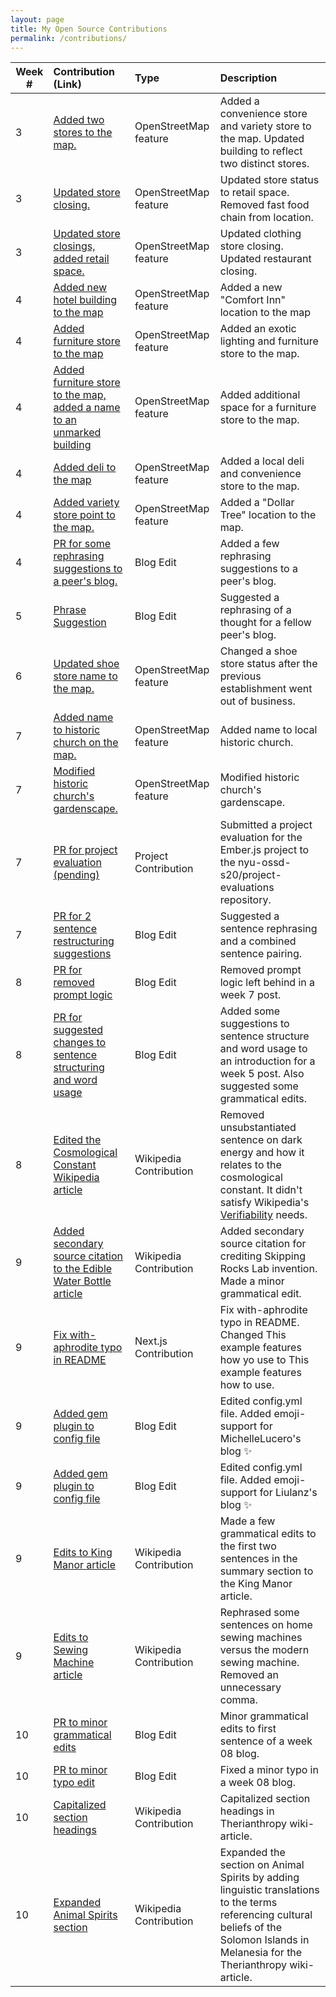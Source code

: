 ```yaml
---
layout: page
title: My Open Source Contributions
permalink: /contributions/
---
```


<!--
The first column, Contribution, must be a hyperlink to the actual contribution,
such as the Wikipedia edit or pull request, etc., with a suitable name.
Type of the contribution should be "Wikipedia edit", "OpenStreet Map feature",
"Project Documentation", "Project Code", "Blog Edit", etc.

The Description should include a brief summary of what you did.

Replace the first row below with your contribution and add new ones below it
following the same syntax.

-->





| Week #       | Contribution (Link)  | Type  | Description |
|---|:---|:---|:---|
| 3 | [Added two stores to the map.](https://www.openstreetmap.org/changeset/81029285#map=19/40.69291/-73.80902)    | OpenStreetMap feature |  Added a convenience store and variety store to the map. Updated building to reflect two distinct stores. |
| 3 | [Updated store closing.](https://www.openstreetmap.org/changeset/81029469#map=19/40.70122/-73.80756)    | OpenStreetMap feature | Updated store status to retail space. Removed fast food chain from location. |
| 3 | [Updated store closings, added retail space.](https://www.openstreetmap.org/changeset/81029588#map=19/40.70581/-73.79338) | OpenStreetMap feature | Updated clothing store closing. Updated restaurant closing. |
| 4 | [Added new hotel building to the map](https://www.openstreetmap.org/changeset/81367706) | OpenStreetMap feature | Added a new "Comfort Inn" location to the map |
| 4 | [Added furniture store to the map](https://www.openstreetmap.org/changeset/81367792) | OpenStreetMap feature | Added an exotic lighting and furniture store to the map. |
| 4 | [Added furniture store to the map, added a name to an unmarked building](https://www.openstreetmap.org/changeset/81367814) | OpenStreetMap feature | Added additional space for a furniture store to the map. |
| 4 | [Added deli to the map](https://www.openstreetmap.org/changeset/81367919) | OpenStreetMap feature| Added a local deli and convenience store to the map. |
| 4 | [Added variety store point to the map.](https://www.openstreetmap.org/changeset/81367968) | OpenStreetMap feature | Added a "Dollar Tree" location to the map. |
| 4 | [PR for some rephrasing suggestions to a peer's blog.](https://github.com/hunter-college-ossd-spr-2020/MichelleLucero-weekly/pull/1) | Blog Edit | Added a few rephrasing suggestions to a peer's blog. |
| 5 | [Phrase Suggestion](https://github.com/hunter-college-ossd-spr-2020/gillybytes-weekly/pull/1) | Blog Edit | Suggested a rephrasing of a thought for a fellow peer's blog. |
| 6 | [Updated shoe store name to the map.](https://www.openstreetmap.org/changeset/81937781#map=19/40.70189/-73.80753) | OpenStreetMap feature | Changed a shoe store status after the previous establishment went out of business. |
| 7 | [Added name to historic church on the map.](https://www.openstreetmap.org/changeset/82230242) | OpenStreetMap feature | Added name to local historic church. |
| 7 | [Modified historic church's gardenscape.](https://www.openstreetmap.org/changeset/82230172#map=19/40.70379/-73.80111) | OpenStreetMap feature | Modified historic church's gardenscape. |
| 7 | [PR for project evaluation (pending)](https://github.com/nyu-ossd-s20/project-evaluation/pull/82) | Project Contribution | Submitted a project evaluation for the Ember.js project to the nyu-ossd-s20/project-evaluations repository. |
| 7 | [PR for 2 sentence restructuring suggestions](https://github.com/hunter-college-ossd-spr-2020/jaredwils-weekly/pull/3) | Blog Edit | Suggested a sentence rephrasing and a combined sentence pairing. |
| 8 | [PR for removed prompt logic](https://github.com/hunter-college-ossd-spr-2020/wongjessica-weekly/pull/2) | Blog Edit | Removed prompt logic left behind in a week 7 post. |
| 8 | [PR for suggested changes to sentence structuring and word usage](https://github.com/hunter-college-ossd-spr-2020/Ks5810-weekly/pull/7) | Blog Edit | Added some suggestions to sentence structure and word usage to an introduction for a week 5 post. Also suggested some grammatical edits. |
| 8 | [Edited the Cosmological Constant Wikipedia article](https://en.wikipedia.org/w/index.php?title=Cosmological_constant&diff=prev&oldid=946877512) | Wikipedia Contribution | Removed unsubstantiated sentence on dark energy and how it relates to the cosmological constant. It didn't satisfy Wikipedia's [Verifiability](https://en.wikipedia.org/wiki/Wikipedia:Verifiability) needs. |
| 9 | [Added secondary source citation to the Edible Water Bottle article](https://en.wikipedia.org/w/index.php?title=Edible_water_bottle&diff=prev&oldid=947377286) | Wikipedia Contribution | Added secondary source citation for crediting Skipping Rocks Lab invention. Made a minor grammatical edit. |
| 9 | [Fix with-aphrodite typo in README](https://github.com/zeit/next.js/pull/11436) | Next.js Contribution | Fix with-aphrodite typo in README. Changed This example features how yo use to This example features how to use. |
| 9 | [Added gem plugin to config file](https://github.com/hunter-college-ossd-spr-2020/MichelleLucero-weekly/pull/5) | Blog Edit | Edited config.yml file. Added emoji-support for MichelleLucero's blog :sparkles: |
| 9 | [Added gem plugin to config file](https://github.com/hunter-college-ossd-spr-2020/liulanz-weekly/pull/11) | Blog Edit | Edited config.yml file. Added emoji-support for Liulanz's blog :sparkles: |
| 9 | [Edits to King Manor article](https://en.wikipedia.org/w/index.php?title=King_Manor&diff=prev&oldid=948073836) | Wikipedia Contribution | Made a few grammatical edits to the first two sentences in the summary section to the King Manor article. |
| 9 | [Edits to Sewing Machine article](https://en.wikipedia.org/w/index.php?title=Sewing_machine&diff=prev&oldid=948082745) | Wikipedia Contribution | Rephrased some sentences on home sewing machines versus the modern sewing machine. Removed an unnecessary comma. |
| 10 | [PR to minor grammatical edits](https://github.com/hunter-college-ossd-spr-2020/Mtarek7900-weekly/pull/4) | Blog Edit | Minor grammatical edits to first sentence of a week 08 blog. |
| 10 | [PR to minor typo edit](https://github.com/hunter-college-ossd-spr-2020/Nannaquin-weekly/pull/4) | Blog Edit | Fixed a minor typo in a week 08 blog. |
| 10 | [Capitalized section headings](https://en.wikipedia.org/w/index.php?title=Therianthropy&diff=prev&oldid=949843480) | Wikipedia Contribution | Capitalized section headings in Therianthropy wiki-article. |
| 10 | [Expanded Animal Spirits section](https://en.wikipedia.org/w/index.php?title=Therianthropy&diff=prev&oldid=949850656) | Wikipedia Contribution | Expanded the section on Animal Spirits by adding linguistic translations to the terms referencing cultural beliefs of the Solomon Islands in Melanesia for the Therianthropy wiki-article. |
